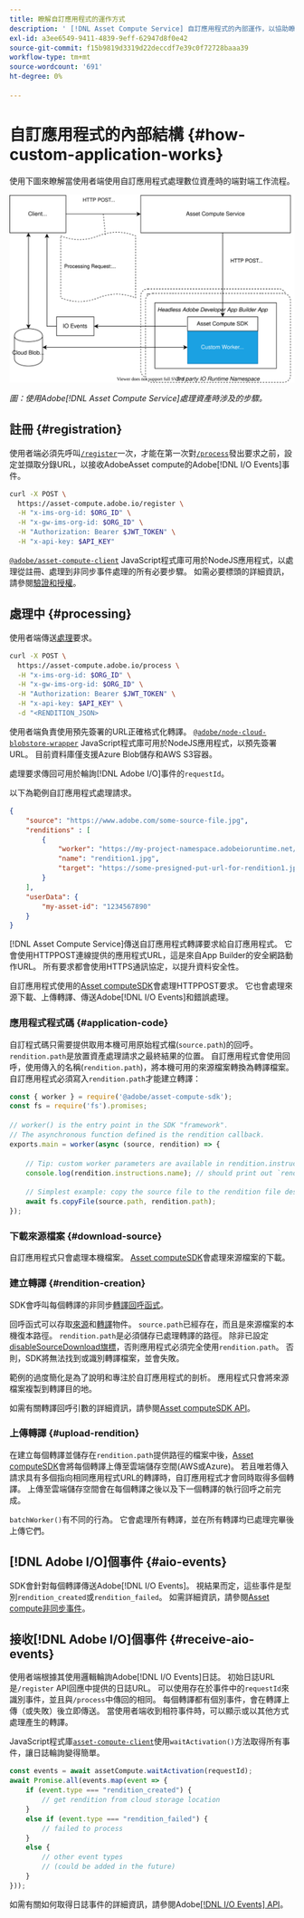 ```yaml
---
title: 瞭解自訂應用程式的運作方式
description: ' [!DNL Asset Compute Service] 自訂應用程式的內部運作，以協助瞭解其運作方式。'
exl-id: a3ee6549-9411-4839-9eff-62947d8f0e42
source-git-commit: f15b9819d3319d22deccdf7e39c0f72728baaa39
workflow-type: tm+mt
source-wordcount: '691'
ht-degree: 0%

---
```


# 自訂應用程式的內部結構 {#how-custom-application-works}

使用下圖來瞭解當使用者端使用自訂應用程式處理數位資產時的端對端工作流程。

![自訂應用程式工作流程](assets/customworker.svg)

*圖：使用Adobe[!DNL Asset Compute Service]處理資產時涉及的步驟。*

## 註冊 {#registration}

使用者端必須先呼叫[`/register`](api.md#register)一次，才能在第一次對[`/process`](api.md#process-request)發出要求之前，設定並擷取分錄URL，以接收AdobeAsset compute的Adobe[!DNL I/O Events]事件。

```sh
curl -X POST \
  https://asset-compute.adobe.io/register \
  -H "x-ims-org-id: $ORG_ID" \
  -H "x-gw-ims-org-id: $ORG_ID" \
  -H "Authorization: Bearer $JWT_TOKEN" \
  -H "x-api-key: $API_KEY"
```

[`@adobe/asset-compute-client`](https://github.com/adobe/asset-compute-client#usage) JavaScript程式庫可用於NodeJS應用程式，以處理從註冊、處理到非同步事件處理的所有必要步驟。 如需必要標頭的詳細資訊，請參閱[驗證和授權](api.md)。

## 處理中 {#processing}

使用者端傳送[處理](api.md#process-request)要求。

```sh
curl -X POST \
  https://asset-compute.adobe.io/process \
  -H "x-ims-org-id: $ORG_ID" \
  -H "x-gw-ims-org-id: $ORG_ID" \
  -H "Authorization: Bearer $JWT_TOKEN" \
  -H "x-api-key: $API_KEY" \
  -d "<RENDITION_JSON>
```

使用者端負責使用預先簽署的URL正確格式化轉譯。 [`@adobe/node-cloud-blobstore-wrapper`](https://github.com/adobe/node-cloud-blobstore-wrapper#presigned-urls) JavaScript程式庫可用於NodeJS應用程式，以預先簽署URL。 目前資料庫僅支援Azure Blob儲存和AWS S3容器。

處理要求傳回可用於輪詢[!DNL Adobe I/O]事件的`requestId`。

以下為範例自訂應用程式處理請求。

```json
{
    "source": "https://www.adobe.com/some-source-file.jpg",
    "renditions" : [
        {
            "worker": "https://my-project-namespace.adobeioruntime.net/api/v1/web/my-namespace-version/my-worker",
            "name": "rendition1.jpg",
            "target": "https://some-presigned-put-url-for-rendition1.jpg",
        }
    ],
    "userData": {
        "my-asset-id": "1234567890"
    }
}
```

[!DNL Asset Compute Service]傳送自訂應用程式轉譯要求給自訂應用程式。 它會使用HTTPPOST連線提供的應用程式URL，這是來自App Builder的安全網路動作URL。 所有要求都會使用HTTPS通訊協定，以提升資料安全性。

自訂應用程式使用的[Asset computeSDK](https://github.com/adobe/asset-compute-sdk#adobe-asset-compute-worker-sdk)會處理HTTPPOST要求。 它也會處理來源下載、上傳轉譯、傳送Adobe[!DNL I/O Events]和錯誤處理。

<!-- TBD: Add the application diagram. -->

### 應用程式程式碼 {#application-code}

自訂程式碼只需要提供取用本機可用原始程式檔(`source.path`)的回呼。 `rendition.path`是放置資產處理請求之最終結果的位置。 自訂應用程式會使用回呼，使用傳入的名稱(`rendition.path`)，將本機可用的來源檔案轉換為轉譯檔案。 自訂應用程式必須寫入`rendition.path`才能建立轉譯：

```javascript
const { worker } = require('@adobe/asset-compute-sdk');
const fs = require('fs').promises;

// worker() is the entry point in the SDK "framework".
// The asynchronous function defined is the rendition callback.
exports.main = worker(async (source, rendition) => {

    // Tip: custom worker parameters are available in rendition.instructions.
    console.log(rendition.instructions.name); // should print out `rendition.jpg`.

    // Simplest example: copy the source file to the rendition file destination so as to transfer the asset as is without processing.
    await fs.copyFile(source.path, rendition.path);
});
```

### 下載來源檔案 {#download-source}

自訂應用程式只會處理本機檔案。 [Asset computeSDK](https://github.com/adobe/asset-compute-sdk#adobe-asset-compute-worker-sdk)會處理來源檔案的下載。

### 建立轉譯 {#rendition-creation}

SDK會呼叫每個轉譯的非同步[轉譯回呼函式](https://github.com/adobe/asset-compute-sdk#rendition-callback-for-worker-required)。

回呼函式可以存取[來源](https://github.com/adobe/asset-compute-sdk#source)和[轉譯](https://github.com/adobe/asset-compute-sdk#rendition)物件。 `source.path`已經存在，而且是來源檔案的本機復本路徑。 `rendition.path`是必須儲存已處理轉譯的路徑。 除非已設定[disableSourceDownload旗標](https://github.com/adobe/asset-compute-sdk#worker-options-optional)，否則應用程式必須完全使用`rendition.path`。 否則，SDK將無法找到或識別轉譯檔案，並會失敗。

範例的過度簡化是為了說明和專注於自訂應用程式的剖析。 應用程式只會將來源檔案複製到轉譯目的地。

如需有關轉譯回呼引數的詳細資訊，請參閱[Asset computeSDK API](https://github.com/adobe/asset-compute-sdk#api-details)。

### 上傳轉譯 {#upload-rendition}

在建立每個轉譯並儲存在`rendition.path`提供路徑的檔案中後，[Asset computeSDK](https://github.com/adobe/asset-compute-sdk#adobe-asset-compute-worker-sdk)會將每個轉譯上傳至雲端儲存空間(AWS或Azure)。 若且唯若傳入請求具有多個指向相同應用程式URL的轉譯時，自訂應用程式才會同時取得多個轉譯。 上傳至雲端儲存空間會在每個轉譯之後以及下一個轉譯的執行回呼之前完成。

`batchWorker()`有不同的行為。 它會處理所有轉譯，並在所有轉譯均已處理完畢後上傳它們。

## [!DNL Adobe I/O]個事件 {#aio-events}

SDK會針對每個轉譯傳送Adobe[!DNL I/O Events]。 視結果而定，這些事件是型別`rendition_created`或`rendition_failed`。 如需詳細資訊，請參閱[Asset compute非同步事件](api.md#asynchronous-events)。

## 接收[!DNL Adobe I/O]個事件 {#receive-aio-events}

使用者端根據其使用邏輯輪詢Adobe[!DNL I/O Events]日誌。 初始日誌URL是`/register` API回應中提供的日誌URL。 可以使用存在於事件中的`requestId`來識別事件，並且與`/process`中傳回的相同。 每個轉譯都有個別事件，會在轉譯上傳（或失敗）後立即傳送。 當使用者端收到相符事件時，可以顯示或以其他方式處理產生的轉譯。

JavaScript程式庫[`asset-compute-client`](https://github.com/adobe/asset-compute-client#usage)使用`waitActivation()`方法取得所有事件，讓日誌輪詢變得簡單。

```javascript
const events = await assetCompute.waitActivation(requestId);
await Promise.all(events.map(event => {
    if (event.type === "rendition_created") {
        // get rendition from cloud storage location
    }
    else if (event.type === "rendition_failed") {
        // failed to process
    }
    else {
        // other event types
        // (could be added in the future)
    }
}));
```

如需有關如何取得日誌事件的詳細資訊，請參閱Adobe[[!DNL I/O Events] API](https://developer.adobe.com/events/docs/guides/api/journaling_api/)。

<!-- TBD:
* Illustration of the controls/data flow.
* Basic overview, in text and not code, of how an application works.
-->
